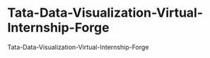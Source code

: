 # Tata-Data-Visualization-Virtual-Internship-Forge
Tata-Data-Visualization-Virtual-Internship-Forge
